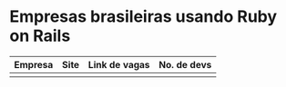 # Empresas brasileiras usando Ruby on Rails

| Empresa | Site   | Link de vagas | No. de devs |
| :------ | :----- | :------------ | :---------- |
|         |        |               |             |
